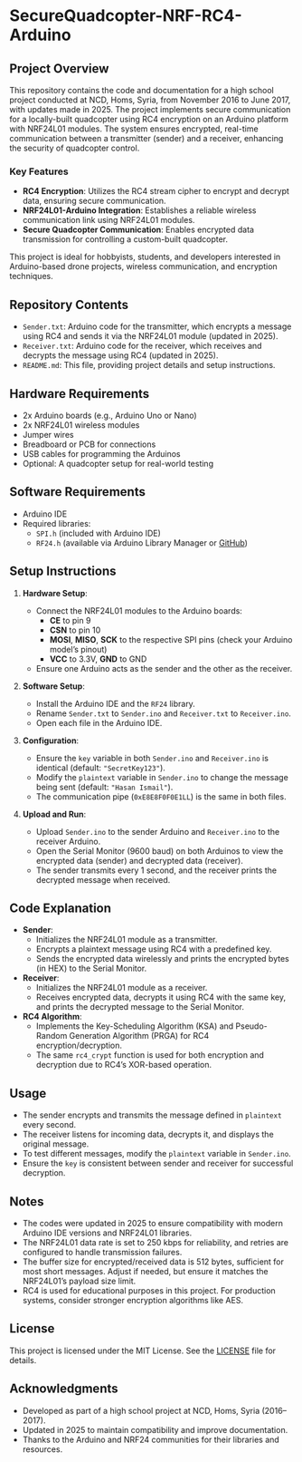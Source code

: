 # SecureQuadcopter-NRF-RC4-Arduino

## Project Overview

This repository contains the code and documentation for a high school project conducted at NCD, Homs, Syria, from November 2016 to June 2017, with updates made in 2025. The project implements secure communication for a locally-built quadcopter using RC4 encryption on an Arduino platform with NRF24L01 modules. The system ensures encrypted, real-time communication between a transmitter (sender) and a receiver, enhancing the security of quadcopter control.

### Key Features
- **RC4 Encryption**: Utilizes the RC4 stream cipher to encrypt and decrypt data, ensuring secure communication.
- **NRF24L01-Arduino Integration**: Establishes a reliable wireless communication link using NRF24L01 modules.
- **Secure Quadcopter Communication**: Enables encrypted data transmission for controlling a custom-built quadcopter.

This project is ideal for hobbyists, students, and developers interested in Arduino-based drone projects, wireless communication, and encryption techniques.

## Repository Contents
- `Sender.txt`: Arduino code for the transmitter, which encrypts a message using RC4 and sends it via the NRF24L01 module (updated in 2025).
- `Receiver.txt`: Arduino code for the receiver, which receives and decrypts the message using RC4 (updated in 2025).
- `README.md`: This file, providing project details and setup instructions.

## Hardware Requirements
- 2x Arduino boards (e.g., Arduino Uno or Nano)
- 2x NRF24L01 wireless modules
- Jumper wires
- Breadboard or PCB for connections
- USB cables for programming the Arduinos
- Optional: A quadcopter setup for real-world testing

## Software Requirements
- Arduino IDE
- Required libraries:
  - `SPI.h` (included with Arduino IDE)
  - `RF24.h` (available via Arduino Library Manager or [GitHub](https://github.com/nRF24/RF24))

## Setup Instructions
1. **Hardware Setup**:
   - Connect the NRF24L01 modules to the Arduino boards:
     - **CE** to pin 9
     - **CSN** to pin 10
     - **MOSI**, **MISO**, **SCK** to the respective SPI pins (check your Arduino model’s pinout)
     - **VCC** to 3.3V, **GND** to GND
   - Ensure one Arduino acts as the sender and the other as the receiver.

2. **Software Setup**:
   - Install the Arduino IDE and the `RF24` library.
   - Rename `Sender.txt` to `Sender.ino` and `Receiver.txt` to `Receiver.ino`.
   - Open each file in the Arduino IDE.

3. **Configuration**:
   - Ensure the `key` variable in both `Sender.ino` and `Receiver.ino` is identical (default: `"SecretKey123"`).
   - Modify the `plaintext` variable in `Sender.ino` to change the message being sent (default: `"Hasan Ismail"`).
   - The communication pipe (`0xE8E8F0F0E1LL`) is the same in both files.

4. **Upload and Run**:
   - Upload `Sender.ino` to the sender Arduino and `Receiver.ino` to the receiver Arduino.
   - Open the Serial Monitor (9600 baud) on both Arduinos to view the encrypted data (sender) and decrypted data (receiver).
   - The sender transmits every 1 second, and the receiver prints the decrypted message when received.

## Code Explanation
- **Sender**:
  - Initializes the NRF24L01 module as a transmitter.
  - Encrypts a plaintext message using RC4 with a predefined key.
  - Sends the encrypted data wirelessly and prints the encrypted bytes (in HEX) to the Serial Monitor.
- **Receiver**:
  - Initializes the NRF24L01 module as a receiver.
  - Receives encrypted data, decrypts it using RC4 with the same key, and prints the decrypted message to the Serial Monitor.
- **RC4 Algorithm**:
  - Implements the Key-Scheduling Algorithm (KSA) and Pseudo-Random Generation Algorithm (PRGA) for RC4 encryption/decryption.
  - The same `rc4_crypt` function is used for both encryption and decryption due to RC4’s XOR-based operation.

## Usage
- The sender encrypts and transmits the message defined in `plaintext` every second.
- The receiver listens for incoming data, decrypts it, and displays the original message.
- To test different messages, modify the `plaintext` variable in `Sender.ino`.
- Ensure the `key` is consistent between sender and receiver for successful decryption.

## Notes
- The codes were updated in 2025 to ensure compatibility with modern Arduino IDE versions and NRF24L01 libraries.
- The NRF24L01 data rate is set to 250 kbps for reliability, and retries are configured to handle transmission failures.
- The buffer size for encrypted/received data is 512 bytes, sufficient for most short messages. Adjust if needed, but ensure it matches the NRF24L01’s payload size limit.
- RC4 is used for educational purposes in this project. For production systems, consider stronger encryption algorithms like AES.

## License
This project is licensed under the MIT License. See the [LICENSE](LICENSE) file for details.

## Acknowledgments
- Developed as part of a high school project at NCD, Homs, Syria (2016–2017).
- Updated in 2025 to maintain compatibility and improve documentation.
- Thanks to the Arduino and NRF24 communities for their libraries and resources.